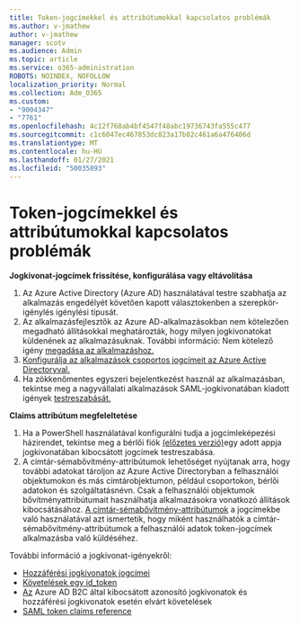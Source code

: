 ```yaml
---
title: Token-jogcímekkel és attribútumokkal kapcsolatos problémák
ms.author: v-jmathew
author: v-jmathew
manager: scotv
ms.audience: Admin
ms.topic: article
ms.service: o365-administration
ROBOTS: NOINDEX, NOFOLLOW
localization_priority: Normal
ms.collection: Adm_O365
ms.custom:
- "9004347"
- "7761"
ms.openlocfilehash: 4c12f768ab4bf4547f48abc19736743fa555c477
ms.sourcegitcommit: c1c6047ec467853dc823a17b02c461a6a476406d
ms.translationtype: MT
ms.contentlocale: hu-HU
ms.lasthandoff: 01/27/2021
ms.locfileid: "50035893"
---
```

# <a name="issues-with-token-claims-and-attributes"></a>Token-jogcímekkel és attribútumokkal kapcsolatos problémák

**Jogkivonat-jogcímek frissítése, konfigurálása vagy eltávolítása**

1. Az Azure Active Directory (Azure AD) használatával testre szabhatja az alkalmazás engedélyét követően kapott választokenben a szerepkör-igénylés igénylési típusát. [](https://docs.microsoft.com/azure/active-directory/develop/active-directory-enterprise-app-role-management)
2. Az alkalmazásfejlesztők az Azure AD-alkalmazásokban nem kötelezően megadható állításokkal meghatározták, hogy milyen jogkivonatokat küldenének az alkalmazásuknak. További információ: Nem kötelező igény [megadása az alkalmazáshoz.](https://docs.microsoft.com/azure/active-directory/develop/active-directory-optional-claims)
3. [Konfigurálja az alkalmazások csoportos jogcímeit az Azure Active Directoryval.](https://docs.microsoft.com/azure/active-directory/hybrid/how-to-connect-fed-group-claims)
4. Ha zökkenőmentes egyszeri bejelentkezést használ az alkalmazásban, tekintse meg a nagyvállalati alkalmazások SAML-jogkivonatában kiadott igények [testreszabását.](https://docs.microsoft.com/azure/active-directory/develop/active-directory-saml-claims-customization)

**Claims attribútum megfeleltetése**

1. Ha a PowerShell használatával konfigurálni tudja a jogcímleképezési házirendet, tekintse meg a bérlői fiók [(előzetes verzió)](https://docs.microsoft.com/azure/active-directory/develop/active-directory-claims-mapping)egy adott appja jogkivonatában kibocsátott jogcímek testreszabása.
2. A címtár-sémabővítmény-attribútumok lehetőséget nyújtanak arra, hogy további adatokat tároljon az Azure Active Directoryban a felhasználói objektumokon és más címtárobjektumon, például csoportokon, bérlői adatokon és szolgáltatásnévn. Csak a felhasználói objektumok bővítményattribútumait használhatja alkalmazásokra vonatkozó állítások kibocsátásához. [A címtár-sémabővítmény-attribútumok](https://docs.microsoft.com/azure/active-directory/develop/active-directory-schema-extensions) a jogcímekbe való használatával azt ismertetik, hogy miként használhatók a címtár-sémabővítmény-attribútumok a felhasználói adatok token-jogcímek alkalmazásba való küldéséhez.

További információ a jogkivonat-igényekről:

- [Hozzáférési jogkivonatok jogcímei](https://docs.microsoft.com/azure/active-directory/develop/access-tokens#claims-in-access-tokens)
- [Követelések egy id_token](https://docs.microsoft.com/azure/active-directory/develop/id-tokens#claims-in-an-id_token)
- [Az](https://docs.microsoft.com/azure/active-directory-b2c/tokens-overview#claims) Azure AD B2C által kibocsátott azonosító jogkivonatok és hozzáférési jogkivonatok esetén elvárt követelések
- [SAML token claims reference](https://docs.microsoft.com/azure/active-directory/develop/reference-saml-tokens)
